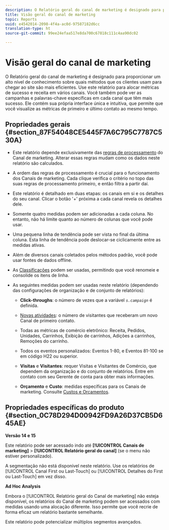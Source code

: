 ```yaml
---
description: O Relatório geral do canal de marketing é designado para proporcionar um alto nível de conhecimento sobre quais métodos que os clientes usam para chegar ao site são mais eficientes. Use este relatório para alocar métricas de sucesso e receita em vários canais. Você também pode ver as campanhas e palavras-chave específicas em cada canal que têm mais sucesso. Ele contém sua própria interface única e intuitiva, que permite que você visualize as métricas de primeiro e último contato ao mesmo tempo.
title: Visão geral do canal de marketing
topic: Reports
uuid: e4542014-2098-4f4a-ac0d-97587182d6cc
translation-type: ht
source-git-commit: 99ee24efaa517e8da700c67818c111c4aa90dc02

---
```



# Visão geral do canal de marketing

O Relatório geral do canal de marketing é designado para proporcionar um alto nível de conhecimento sobre quais métodos que os clientes usam para chegar ao site são mais eficientes. Use este relatório para alocar métricas de sucesso e receita em vários canais. Você também pode ver as campanhas e palavras-chave específicas em cada canal que têm mais sucesso. Ele contém sua própria interface única e intuitiva, que permite que você visualize as métricas de primeiro e último contato ao mesmo tempo.

## Propriedades gerais {#section_87F54048CE5445F7A6C795C7787C530A}

* Este relatório depende exclusivamente das [regras de processamento](https://marketing.adobe.com/resources/help/pt_BR/mchannel/c_channels_rules.html) do Canal de marketing. Alterar essas regras mudam como os dados neste relatório são calculados.
* A ordem das regras de processamento é crucial para o funcionamento dos Canais de marketing. Cada clique verifica o critério no topo das suas regras de processamento primeiro, e então filtra a partir daí.
* Este relatório é detalhado em duas etapas: os canais em si e os detalhes do seu canal. Clicar o botão &#39;+&#39; próxima a cada canal revela os detalhes dele.
* Somente quatro medidas podem ser adicionadas a cada coluna. No entanto, não há limite quanto ao número de colunas que você pode usar.
* Uma pequena linha de tendência pode ser vista no final da última coluna. Esta linha de tendência pode deslocar-se ciclicamente entre as medidas ativas.
* Além de diversos canais coletados pelos métodos padrão, você pode usar fontes de dados offline.
* As [Classificações](https://marketing.adobe.com/resources/help/pt_BR/mchannel/t_classifications.html) podem ser usadas, permitindo que você renomeie e consolide os itens de linha.
* As seguintes medidas podem ser usadas neste relatório (dependendo das configurações de organização e de conjunto de relatórios):

   * **Click-throughs**: o número de vezes que a variável *`s.campaign`* é definida.

   * [Novas atividades](https://marketing.adobe.com/resources/help/pt_BR/mchannel/t_visitor_engagement.html): o número de visitantes que receberam um novo Canal de primeiro contato.
   * Todas as métricas de comércio eletrônico: Receita, Pedidos, Unidades, Carrinhos, Exibição de carrinhos, Adições a carrinhos, Remoções do carrinho.
   * Todos os eventos personalizados: Eventos 1-80, e Eventos 81-100 se em código H22 ou superior.
   * **Visitas** e **Visitantes**: requer Visitas e Visitantes de Comércio, que dependem da organização e do conjunto de relatórios. Entre em contato com seu Gerente de conta para obter mais informações.

   * **Orçamento** e **Custo**: medidas específicas para os Canais de marketing. Consulte [Custos e Orçamentos](https://marketing.adobe.com/resources/help/pt_BR/mchannel/c_overview_budget.html).

## Propriedades específicas do produto  {#section_0C78D294D00942FD9A26D37CB5D645AE}

**Versão 14 e 15**

Este relatório pode ser acessado indo até **[!UICONTROL Canais de marketing]** > **[!UICONTROL Relatório geral do canal]** (se o menu não estiver personalizado).

A segmentação não está disponível neste relatório. Use os relatórios de [!UICONTROL Canal First ou Last-Touch] ou [!UICONTROL Detalhes do First ou Last-Touch] em vez disso.

**Ad Hoc Analysis**

Embora o [!UICONTROL Relatório geral do Canal de marketing] não esteja disponível, os relatórios do Canal de marketing podem ser acessados com medidas usando uma alocação diferente. Isso permite que você recrie de forma eficaz um relatório bastante semelhante.

Este relatório pode potencializar múltiplos segmentos avançados.
